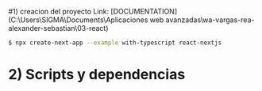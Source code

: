 #1) creacion del proyecto
Link: [DOCUMENTATION](C:\Users\SIGMA\Documents\Aplicaciones web avanzadas\wa-vargas-rea-alexander-sebastian\03-react)


```bash
$ npx create-next-app --example with-typescript react-nextjs
```


# 2) Scripts y dependencias 



